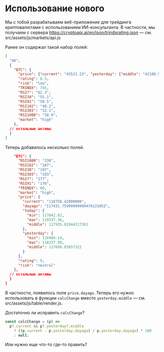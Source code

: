 # Использование нового

Мы с тобой разрабатываем веб-приложение для трейдинга криптовалютами с использованием ИИ-консультанта. В частности, мы получаем с сервера https://cryptoapi.ai/en/json/trindxrating.json — см. src/assets/js/markets/api.js

Ранее он содержал такой набор полей:

```json
[
  "OK",
  {
    "BTC": {
      "price": {"current": "43521.23", "yesterday": {"middle": "42100.50"}},
      "rating": 8.5,
      "risk": "low",
      "TRINDX": 745,
      "RSI7": "62.3",
      "RSI30": "55.1",
      "RSI91": "50.5",
      "RSI182": "48.2",
      "RSI365": "52.1",
      "RSI1000": "58.9",
      "market": "high"
    },
  // остальные активы
  }
]
```

Теперь добавилось несколько полей.

```json
    "BTC": {
      "RSI1000": "238",
      "RSI182": "187",
      "RSI30": "197",
      "RSI365": "193",
      "RSI7": "177",
      "RSI91": "176",
      "TRINDX": 60,
      "market": "high",
      "price": {
        "current": "118758.42000000",
        "dayago": "117431.75999999999476131052",
        "today": {
          "min": 117042.82,
          "max": 119337.36,
          "middle": 117935.82944217362
        },
        "yesterday": {
          "min": 116989.14,
          "max": 118237.99,
          "middle": 117680.03657322
        }
      },
      "rating": 9,
      "risk": "neutral"
    },
  // остальные активы
  }
]
```

В частности, появилось поле `price.dayago`. Теперь его нужно использовать в функции `calcChange` вместо `yesterday.middle` — см. src/assets/js/table/render.js.

Достаточно ли исправить `calcChange`?

```js
const calcChange = (p) =>
  p?.current && p?.yesterday?.middle
    ? ((p.current - p.yesterday.dayago) / p.yesterday.dayago) * 100
    : null;
```

Или нужно еще что-то где-то править?
